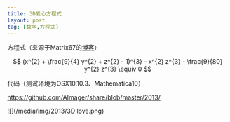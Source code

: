```yaml
---
title: 3D爱心方程式
layout: post
tag: [数学,方程式]
---
```


方程式（来源于Matrix67的[博客](http://www.matrix67.com/blog/archives/223)）

$$
 (x^{2} + \frac{9}{4} y^{2} + z^{2} - 1)^{3} - x^{2} z^{3} - \frac{9}{80} y^{2} z^{3} \equiv  0
$$

代码（测试环境为OSX10.10.3、Mathematica10）

<https://github.com/AImager/share/blob/master/2013/>
  
  
![](/media/img/2013/3D love.png)